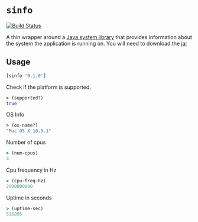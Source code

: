# `sinfo`

[![Build Status](https://travis-ci.org/andrewhavck/sinfo.png?branch=master)](https://travis-ci.org/andrewhavck/sinfo)

A thin wrapper around a [Java system library](https://github.com/jezhumble/javasysmon.com) that provides information about the system the application is running on. You will need to download the [jar](http://continuousdelivery.com/downloads/javasysmon/javasysmon-0.3.4.jar)

## Usage

```clojure
[sinfo "0.1.0"]
```

Check if the platform is supported.

```clojure
> (supported?)
true
```

OS Info

```clojure
> (os-name?)
"Mac OS X 10.9.1"
```

Number of cpus

```clojure
> (num-cpus)
4
```

Cpu frequency in Hz

```clojure
> (cpu-freq-hz)
2900000000
```

Uptime in seconds

```clojure
> (uptime-sec)
515895
```
